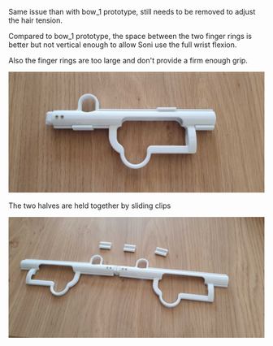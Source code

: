 Same issue than with bow_1 prototype, still needs to be removed to adjust the hair tension.

Compared to bow_1 prototype, the space between the two finger rings is better but not vertical enough to allow Soni use the full wrist flexion.

Also the finger rings are too large and don't provide a firm enough grip.

<img src="https://github.com/reivaxy/celloAid/blob/main/bow_2/20240824_104044.jpg" width="1024px">

The two halves are held together by sliding clips

<img src="https://github.com/reivaxy/celloAid/blob/main/bow_2/20240824_104134.jpg" width="1024px">

